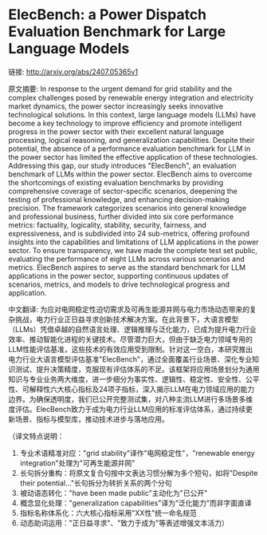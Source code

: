 # ElecBench: a Power Dispatch Evaluation Benchmark for Large Language Models

链接: http://arxiv.org/abs/2407.05365v1

原文摘要:
In response to the urgent demand for grid stability and the complex
challenges posed by renewable energy integration and electricity market
dynamics, the power sector increasingly seeks innovative technological
solutions. In this context, large language models (LLMs) have become a key
technology to improve efficiency and promote intelligent progress in the power
sector with their excellent natural language processing, logical reasoning, and
generalization capabilities. Despite their potential, the absence of a
performance evaluation benchmark for LLM in the power sector has limited the
effective application of these technologies. Addressing this gap, our study
introduces "ElecBench", an evaluation benchmark of LLMs within the power
sector. ElecBench aims to overcome the shortcomings of existing evaluation
benchmarks by providing comprehensive coverage of sector-specific scenarios,
deepening the testing of professional knowledge, and enhancing decision-making
precision. The framework categorizes scenarios into general knowledge and
professional business, further divided into six core performance metrics:
factuality, logicality, stability, security, fairness, and expressiveness, and
is subdivided into 24 sub-metrics, offering profound insights into the
capabilities and limitations of LLM applications in the power sector. To ensure
transparency, we have made the complete test set public, evaluating the
performance of eight LLMs across various scenarios and metrics. ElecBench
aspires to serve as the standard benchmark for LLM applications in the power
sector, supporting continuous updates of scenarios, metrics, and models to
drive technological progress and application.

中文翻译:
为应对电网稳定性迫切需求及可再生能源并网与电力市场动态带来的复杂挑战，电力行业正日益寻求创新技术解决方案。在此背景下，大语言模型（LLMs）凭借卓越的自然语言处理、逻辑推理与泛化能力，已成为提升电力行业效率、推动智能化进程的关键技术。尽管潜力巨大，但由于缺乏电力领域专用的LLM性能评估基准，这些技术的有效应用受到限制。针对这一空白，本研究推出电力行业大语言模型评估基准"ElecBench"，通过全面覆盖行业场景、深化专业知识测试、提升决策精度，克服现有评估体系的不足。该框架将应用场景划分为通用知识与专业业务两大维度，进一步细分为事实性、逻辑性、稳定性、安全性、公平性、可解释性六大核心指标及24项子指标，深入揭示LLM在电力领域应用的能力边界。为确保透明度，我们已公开完整测试集，对八种主流LLM进行多场景多维度评估。ElecBench致力于成为电力行业LLM应用的标准评估体系，通过持续更新场景、指标与模型库，推动技术进步与落地应用。

（译文特点说明：
1. 专业术语精准对应："grid stability"译作"电网稳定性"，"renewable energy integration"处理为"可再生能源并网"
2. 长句拆分重构：将原文复合句按中文表达习惯分解为多个短句，如将"Despite their potential..."长句拆分为转折关系的两个分句
3. 被动语态转化："have been made public"主动化为"已公开"
4. 概念显化处理："generalization capabilities"译为"泛化能力"而非字面直译
5. 指标名称体系化：六大核心指标采用"XX性"统一命名规范
6. 动态助词运用："正日益寻求"、"致力于成为"等表述增强文本活力）

